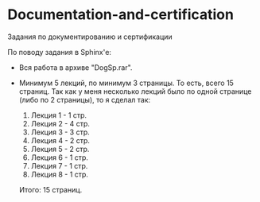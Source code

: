 # Documentation-and-certification
Задания по документированию и сертификации 

По поводу задания в Sphinx'е:

- Вся работа в архиве "DogSp.rar".

- Минимум 5 лекций, по минимум 3 страницы. То есть, всего 15 страниц. Так как у меня несколько лекций было по одной странице (либо по 2 страницы), то я сделал так:
  1. Лекция 1 - 1 стр.
  2. Лекция 2 - 4 стр.
  3. Лекция 3 - 3 стр.
  4. Лекция 4 - 2 стр.
  5. Лекция 5 - 2 стр.
  6. Лекция 6 - 1 стр.
  7. Лекция 7 - 1 стр.
  8. Лекция 8 - 1 стр.
  
  Итого: 15 страниц.
